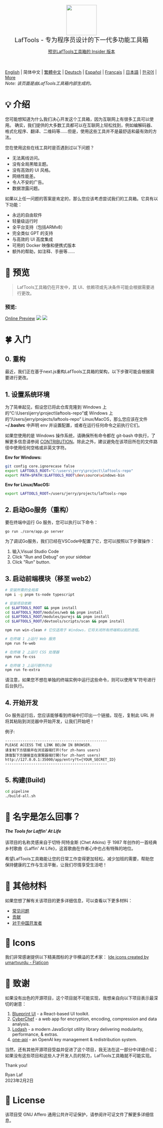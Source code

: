 <p align="center">
<img width="100" src="https://github.com/work7z/LafTools/blob/dev/modules/web2/public/static/icon.png?raw=true"></img>
<br>
<span style="font-size:20px">LafTools - 专为程序员设计的下一代多功能工具箱
</span>
<center>
<div style="text-align:center;">
<a target="_blank" href="http://cloud.laf-tools.com">预览LafTools工具箱的 Insider 版本</a>
</div>
</center>
<br><br>
</p>

 [English](/docs/en_US)  |  简体中文  |  [繁體中文](/docs/zh_HK)  |  [Deutsch](/docs/de)  |  [Español](/docs/es)  |  [Français](/docs/fr)  |  [日本語](/docs/ja)  |  [한국어](/docs/ko) | [More](/docs/) <br/> <i>Note: 该页面是由LafTools工具箱内部生成的。</i> <br/>

# 💡 介绍

您可能想知道为什么我们决心开发这个工具箱，因为互联网上有很多工具可以使用。 确实，我们提供的大多数工具都可以在互联网上轻松找到，例如编解码器、格式化程序、翻译、二维码等……但是，使用这些工具并不是最舒适和最有效的方法。

您在使用这些在线工具时是否遇到过以下问题？

- 无法离线访问。
- 没有全局黑暗主题。
- 没有高效的 UI 风格。
- 网络性能差。
- 令人不安的广告。
- 数据泄露问题。

如果以上任一问题的答案是肯定的，那么您应该考虑尝试我们的工具箱。它具有以下功能：

- 永远的自由软件
- 轻量级运行时
- 全平台支持（包括ARMv8）
- 完全类似 GPT 的支持
- 与高效的 UI 高度集成
- 可用的 Docker 映像和便携式版本
- 额外的帮助，如注释、手册等......

# 🌠 预览

> LafTools工具箱仍在开发中，其 UI、依赖项或先决条件可能会根据需要进行更改。

### 预览:

[Online Preview](http://cloud.laf-tools.com)
![](https://github.com/work7z/LafTools/blob/dev/devtools/images/preview-zh_CN.png?raw=true)
![](https://github.com/work7z/LafTools/blob/dev/devtools/images/preview-dark-zh_CN.png?raw=true)

# 🍀 入门

## 0. 重构

最近，我们正在基于next.js重构LafTools工具箱的架构，以下步骤可能会根据需要进行更改。

## 1. 设置系统环境

为了简单起见，假设您已将此仓库克隆到 Windows 上的“C:\\Users\jerry\\project\\laftools-repo”或 Windows 上的“/Users/jerry/projects/laftools-repo” Linux/MacOS，那么您应该在文件 **~/.bashrc** 中声明 env 并设置配置，或者在运行任何命令之前执行它们。

如果您使用的是 Windows 操作系统，请确保所有命令都在 git-bash 中执行，了解更多信息请参阅 [CONTRIBUTION](./docs/CONTRIBUTION.md)。除此之外，建议避免在该项目所在的文件路径中使用任何空格或非英文字符。

**Env for Windows:**

```bash
git config core.ignorecase false
export LAFTOOLS_ROOT="C:\users\jerry\project\laftools-repo"
export PATH=$PATH:$LAFTOOLS_ROOT\dev\source\windows-bin
```

**Env for Linux/MacOS:**

```bash
export LAFTOOLS_ROOT=/users/jerry/projects/laftools-repo
```

## 2. 启动Go服务（重构）

要在终端中运行 Go 服务，您可以执行以下命令：

```shell
go run ./core/app.go server
```

为了调试Go服务，我们已经在VSCode中配置了它，您可以按照以下步骤操作：

1. 输入Visual Studio Code
2. Click "Run and Debug" on your sidebar
3. Click "Run" button.

## 3. 启动前端模块（移至 web2）

```bash
# 安装所需的全局库
npm i -g pnpm ts-node typescript

# 安装项目依赖
cd $LAFTOOLS_ROOT && pnpm install
cd $LAFTOOLS_ROOT/modules/web && pnpm install
cd $LAFTOOLS_ROOT/modules/purejs && pnpm install
cd $LAFTOOLS_ROOT/devtools/scripts/scan && pnpm install

npm run win-clean # 它仅适用于 Windows，它将关闭所有终端和以前的进程。

# 在终端 1 上运行 Web 服务
npm run fe-web

# 在终端 2 上运行 CSS 处理器
npm run fe-css

# 在终端 3 上运行额外作业
npm run fe-extra

```

请注意，如果您不想在单独的终端实例中运行这些命令，则可以使用“&”符号进行后台执行。

## 4. 开始开发

Go 服务运行后，您应该能够看到终端中打印出一个链接。现在，复制此 URL 并将其粘贴到浏览器中开始开发，让我们开始吧！

例子:

```output
-----------------------------------------------
PLEASE ACCESS THE LINK BELOW IN BROWSER.
请复制下方链接并在浏览器端打开(for zh-hans users)
請復製下方鏈接並在瀏覽器端打開(for zh-hant users)
http://127.0.0.1:35000/app/entry?t={YOUR_SECRET_ID}
-----------------------------------------------
```

## 5. 构建(Build)

```bash
cd pipeline
./build-all.sh
```

# 🌱 名字是怎么回事？

#### _The Tools for Laffin' At Life_

该项目的名称灵感来自于切特·阿特金斯 (Chet Atkins) 于 1987 年创作的一首经典乡村歌曲《Laffin' At Life》，这首歌曲在作者心中也占有特殊的地位。

希望LafTools工具箱能让您的日常工作变得更加轻松，减少加班的需要，帮助您保持健康的工作与生活平衡，让我们尽情享受生活吧！

# 📑 其他材料

如果您想了解有关该项目的更多详细信息，可以查看以下更多材料：

- [常见问题](/docs/zh_CN/FAQ.md)
- [贡献](/docs/zh_CN/CONTRIBUTION.md)
- [对于中国开发者](/devtools/notes/common/issues.md)

# 💐 Icons

我们非常感谢提供以下精美图标的才华横溢的艺术家：
<a href="https://www.flaticon.com/free-icons/ide" title="ide icons">Ide icons created by umartvurdu - Flaticon</a>

# 🙏 致谢

如果没有出色的开源项目，这个项目就不可能实现，我想亲自向以下项目表示最深切的谢意：

1. [Blueprint UI](https://blueprintjs.com/) - a React-based UI toolkit.
1. [CyberChef](https://github.com/gchq/CyberChef/tree/master) - a web app for encryption, encoding, compression and data analysis.
1. [Lodash](https://github.com/lodash/lodash) - a modern JavaScript utility library delivering modularity, performance, & extras.
1. [one-api](https://github.com/songquanpeng/one-api) - an OpenAI key management & redistribution system.

当然，还有其他开源项目受益并促进了这个项目，我无法在这一部分中详细介绍；如果没有这些项目和这些人才开发人员的努力，LafTools工具箱就不可能实现。

Thank you!

Ryan Laf  
2023年2月2日

# 🪪 License

该项目受 GNU Affero 通用公共许可证保护，请参阅许可证文件了解更多详细信息。
